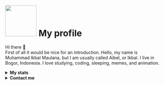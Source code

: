 # <img src="https://media4.giphy.com/media/v1.Y2lkPTc5MGI3NjExYjYxZGM5MGQ0NGI5YWI5ZjkxOTdkZmIzMzQ0MGYyMGYwMzY0YTU2YyZjdD1n/ayMW3eqvuP00o/giphy.gif" width="100"> My profile

Hi there 👋
<br>
First of all it would be nice for an introduction. Hello, my name is Muhammad Ikbal Maulana, but I am usually called Aibel, or Ikbal. I live in Bogor, Indonesia. I love studying, coding, sleeping, memes, and animation. 
<br>

<!-- Stats -->
<details><summary><b>My stats</b></summary><br>

![](https://komarev.com/ghpvc/?username=iblmln&color=000000)  
<img alt = "GitHub Stats" src="https://github-readme-stats.vercel.app/api?username=iblmln&show_icons=true&hide=issues&icon_color=C9D1D9&hide_border=false&title_color=C9D1D9&text_color=8B948D&bg_color=0D1117&theme=dark">
[![GitHub Streak](http://github-readme-streak-stats.herokuapp.com?user=iblmln&theme=dark)](https://git.io/streak-stats)  
</details>

<!-- Contact me -->
<details><summary><b>Contact me</b></summary><br>
  
  <a href="https://iblmln.rf.gd/" target="_blank"><img src="https://www.fortressofsolitude.co.za/wp-content/uploads/2021/04/No-Face-Spirited-Away-770x433.jpeg" width="440"></a><br>  
  <div align="left">
       <a href="https://github.com/iblmln/" target="_blank"><img src="https://shields.io/badge/iblmln-111111.svg?&style=for-the-badge&logo=github"></a>  
       <a href="https://www.instagram.com/0.iblmln/" target="_blank"><img src="https://shields.io/badge/iblmln-111111.svg?&style=for-the-badge&logo=instagram"></a>  
       <a href="https://twitter.com/0_iblmln/" target="_blank"><img src="https://shields.io/badge/iblmln-111111.svg?&style=for-the-badge&logo=twitter"></a>  
       <a href="https://www.facebook.com/0.iblmln/" target="_blank"><img src="https://shields.io/badge/iblmln-111111.svg?&style=for-the-badge&logo=facebook"></a>  
  </div>


</details>
